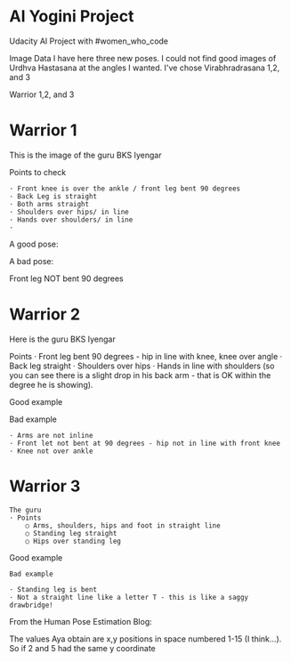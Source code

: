 # AI Yogini Project
 Udacity AI Project with #women_who_code
 
Image Data
I have here three new poses.  I could not find good images of Urdhva Hastasana at the angles I wanted. 
I've chose Virabhradrasana 1,2, and 3

Warrior 1,2, and 3

Warrior 1
=============


This is the image of the guru BKS Iyengar

Points to check

	· Front knee is over the ankle / front leg bent 90 degrees
	· Back Leg is straight
	· Both arms straight
	· Shoulders over hips/ in line
	· Hands over shoulders/ in line
	· 

A good pose:


A bad pose:

Front leg NOT bent 90 degrees

Warrior 2
==========

Here is the guru BKS Iyengar

Points
	· Front leg bent 90 degrees - hip in line with knee, knee over angle
	· Back leg straight
	· Shoulders over hips
	· Hands in line with shoulders (so you can see there is a slight drop in his back arm - that is OK within the degree he is showing).

Good example



Bad example

	· Arms are not inline
	· Front let not bent at 90 degrees - hip not in line with front knee
	· Knee not over ankle

Warrior 3
===========
	
	The guru
	· Points
		○ Arms, shoulders, hips and foot in straight line
		○ Standing leg straight
		○ Hips over standing leg
Good example

	
	Bad example
	
	· Standing leg is bent
	· Not a straight line like a letter T - this is like a saggy drawbridge!

From the Human Pose Estimation Blog:


The values Aya obtain are x,y positions in space numbered 1-15 (I think…).  So if 2 and 5 had the same y coordinate







